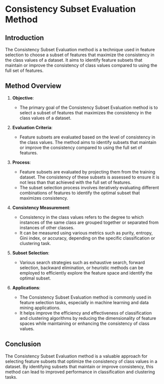 # Consistency Subset Evaluation Method

## Introduction

The Consistency Subset Evaluation method is a technique used in feature selection to choose a subset of features that maximize the consistency in the class values of a dataset. It aims to identify feature subsets that maintain or improve the consistency of class values compared to using the full set of features.

## Method Overview

1. **Objective**:
   - The primary goal of the Consistency Subset Evaluation method is to select a subset of features that maximizes the consistency in the class values of a dataset.

2. **Evaluation Criteria**:
   - Feature subsets are evaluated based on the level of consistency in the class values. The method aims to identify subsets that maintain or improve the consistency compared to using the full set of features.

3. **Process**:
   - Feature subsets are evaluated by projecting them from the training dataset. The consistency of these subsets is assessed to ensure it is not less than that achieved with the full set of features.
   - The subset selection process involves iteratively evaluating different combinations of features to identify the optimal subset that maximizes consistency.

4. **Consistency Measurement**:
   - Consistency in the class values refers to the degree to which instances of the same class are grouped together or separated from instances of other classes.
   - It can be measured using various metrics such as purity, entropy, Gini index, or accuracy, depending on the specific classification or clustering task.

5. **Subset Selection**:
   - Various search strategies such as exhaustive search, forward selection, backward elimination, or heuristic methods can be employed to efficiently explore the feature space and identify the optimal subset.

6. **Applications**:
   - The Consistency Subset Evaluation method is commonly used in feature selection tasks, especially in machine learning and data mining applications.
   - It helps improve the efficiency and effectiveness of classification and clustering algorithms by reducing the dimensionality of feature spaces while maintaining or enhancing the consistency of class values.

## Conclusion

The Consistency Subset Evaluation method is a valuable approach for selecting feature subsets that optimize the consistency of class values in a dataset. By identifying subsets that maintain or improve consistency, this method can lead to improved performance in classification and clustering tasks.

